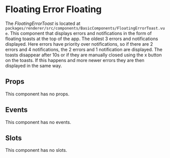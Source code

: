 # Floating Error Floating

The *FloatingErrorToast* is located at `packages/renderer/src/components/BasicComponents/FloatingErrorToast.vue`.
This component that displays errors and notifications in the form of floating toasts at the  top of the app. 
The oldest 3 errors and notifications displayed. Here errors have priority over notifications, so if there are 2 errors and 4 notifications, the 2 errors and 1 notification are displayed.
The toasts disappear after 10s or if they are manually closed using the x button on the toasts.
If this happens and more newer errors they are then displayed in the same way.

## Props

This component has no props.

## Events

This component has no events.

## Slots

This component has no slots.
